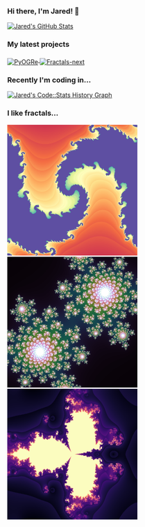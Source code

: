 ### Hi there, I'm Jared! 👋

<a href="https://github.com/JaredWogan">
  <img src="https://github-readme-stats.vercel.app/api?username=JaredWogan&show_icons=true" alt="Jared's GitHub Stats" />
</a>

### My latest projects

<a href="https://github.com/JaredWogan/PyOGRe">
  <img align="middle" src="https://github-readme-stats.vercel.app/api/pin/?username=JaredWogan&repo=PyOGRe" alt="PyOGRe" />
</a>
<a href="https://github.com/JaredWogan/Fractals-next">
  <img align="middle" src="https://github-readme-stats.vercel.app/api/pin/?username=JaredWogan&repo=Fractals-next" alt="Fractals-next" />
</a>

### Recently I'm coding in...

<a href="https://codestats.net/users/JaredWogan">
  <img src='https://codestats-readme.wegfan.cn/history-graph/JaredWogan?width=850&height=300&timezone=08:00&history_days=21&max_languages=9&language_colors=["3e4053","f15854","5da5da","faa43a","60bd68","f17cb0","b2912f","decf3f","b276b2","808080"]' alt="Jared's Code::Stats History Graph" />
</a>

### I like fractals...

<p float="left">
  <a href=https://github.com/JaredWogan/Fractals-next>
    <img src="https://github.com/JaredWogan/Fractals-next/blob/master/Python/Images/Fractal%20-%20Dragons%20-%202022-03-28%20at%2018-55-32.png" width="300"/>
  </a>
  <a href=https://github.com/JaredWogan/Fractals-next>
    <img src="https://github.com/JaredWogan/Fractals-next/blob/master/Python/Images/Fractal%20-%20Julia%20-%202022-03-28%20at%2019-09-38.png" width="300"/>
  </a>
  <a href=https://github.com/JaredWogan/Fractals-next>
    <img src="https://github.com/JaredWogan/Fractals-next/blob/master/Python/Images/Fractal%20-%20Weird%20-%202022-03-29%20at%2012-03-17.png" width="300"/>
  </a>
</p>

